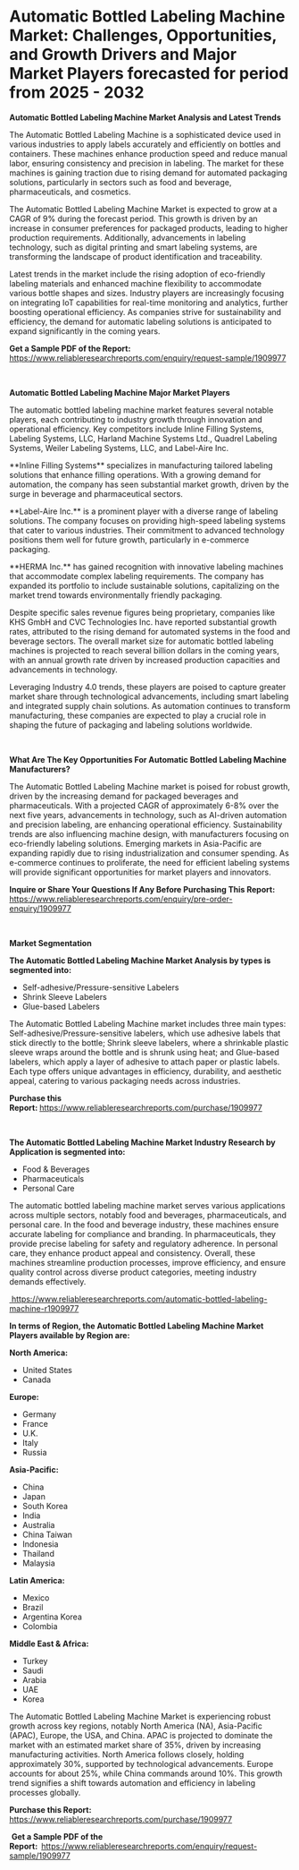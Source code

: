 <p><h1>Automatic Bottled Labeling Machine Market: Challenges, Opportunities, and Growth Drivers and Major Market Players forecasted for period from 2025 - 2032</h1></p><p><strong>Automatic Bottled Labeling Machine Market Analysis and Latest Trends</strong></p>
<p><p>The Automatic Bottled Labeling Machine is a sophisticated device used in various industries to apply labels accurately and efficiently on bottles and containers. These machines enhance production speed and reduce manual labor, ensuring consistency and precision in labeling. The market for these machines is gaining traction due to rising demand for automated packaging solutions, particularly in sectors such as food and beverage, pharmaceuticals, and cosmetics.</p><p>The Automatic Bottled Labeling Machine Market is expected to grow at a CAGR of 9% during the forecast period. This growth is driven by an increase in consumer preferences for packaged products, leading to higher production requirements. Additionally, advancements in labeling technology, such as digital printing and smart labeling systems, are transforming the landscape of product identification and traceability.</p><p>Latest trends in the market include the rising adoption of eco-friendly labeling materials and enhanced machine flexibility to accommodate various bottle shapes and sizes. Industry players are increasingly focusing on integrating IoT capabilities for real-time monitoring and analytics, further boosting operational efficiency. As companies strive for sustainability and efficiency, the demand for automatic labeling solutions is anticipated to expand significantly in the coming years.</p></p>
<p><strong>Get a Sample PDF of the Report:&nbsp;</strong> <a href="https://www.reliableresearchreports.com/enquiry/request-sample/1909977?utm_campaign=3027&utm_medium=2&utm_source=Github&utm_content=ia&utm_term=12042025&utm_id=automatic-bottled-labeling-machine">https://www.reliableresearchreports.com/enquiry/request-sample/1909977</a></p>
<p>&nbsp;</p>
<p><strong>Automatic Bottled Labeling Machine Major Market Players</strong></p>
<p><p>The automatic bottled labeling machine market features several notable players, each contributing to industry growth through innovation and operational efficiency. Key competitors include Inline Filling Systems, Labeling Systems, LLC, Harland Machine Systems Ltd., Quadrel Labeling Systems, Weiler Labeling Systems, LLC, and Label-Aire Inc.</p><p>**Inline Filling Systems** specializes in manufacturing tailored labeling solutions that enhance filling operations. With a growing demand for automation, the company has seen substantial market growth, driven by the surge in beverage and pharmaceutical sectors.</p><p>**Label-Aire Inc.** is a prominent player with a diverse range of labeling solutions. The company focuses on providing high-speed labeling systems that cater to various industries. Their commitment to advanced technology positions them well for future growth, particularly in e-commerce packaging.</p><p>**HERMA Inc.** has gained recognition with innovative labeling machines that accommodate complex labeling requirements. The company has expanded its portfolio to include sustainable solutions, capitalizing on the market trend towards environmentally friendly packaging.</p><p>Despite specific sales revenue figures being proprietary, companies like KHS GmbH and CVC Technologies Inc. have reported substantial growth rates, attributed to the rising demand for automated systems in the food and beverage sectors. The overall market size for automatic bottled labeling machines is projected to reach several billion dollars in the coming years, with an annual growth rate driven by increased production capacities and advancements in technology.</p><p>Leveraging Industry 4.0 trends, these players are poised to capture greater market share through technological advancements, including smart labeling and integrated supply chain solutions. As automation continues to transform manufacturing, these companies are expected to play a crucial role in shaping the future of packaging and labeling solutions worldwide.</p></p>
<p>&nbsp;</p>
<p><strong>What Are The Key Opportunities For Automatic Bottled Labeling Machine Manufacturers?</strong></p>
<p><p>The Automatic Bottled Labeling Machine market is poised for robust growth, driven by the increasing demand for packaged beverages and pharmaceuticals. With a projected CAGR of approximately 6-8% over the next five years, advancements in technology, such as AI-driven automation and precision labeling, are enhancing operational efficiency. Sustainability trends are also influencing machine design, with manufacturers focusing on eco-friendly labeling solutions. Emerging markets in Asia-Pacific are expanding rapidly due to rising industrialization and consumer spending. As e-commerce continues to proliferate, the need for efficient labeling systems will provide significant opportunities for market players and innovators.</p></p>
<p><strong>Inquire or Share Your Questions If Any Before Purchasing This Report:</strong> <a href="https://www.reliableresearchreports.com/enquiry/pre-order-enquiry/1909977?utm_campaign=3027&utm_medium=2&utm_source=Github&utm_content=ia&utm_term=12042025&utm_id=automatic-bottled-labeling-machine">https://www.reliableresearchreports.com/enquiry/pre-order-enquiry/1909977</a></p>
<p>&nbsp;</p>
<p><strong>Market Segmentation</strong></p>
<p><strong>The Automatic Bottled Labeling Machine Market Analysis by types is segmented into:</strong></p>
<p><ul><li>Self-adhesive/Pressure-sensitive Labelers</li><li>Shrink Sleeve Labelers</li><li>Glue-based Labelers</li></ul></p>
<p><p>The Automatic Bottled Labeling Machine market includes three main types: Self-adhesive/Pressure-sensitive labelers, which use adhesive labels that stick directly to the bottle; Shrink sleeve labelers, where a shrinkable plastic sleeve wraps around the bottle and is shrunk using heat; and Glue-based labelers, which apply a layer of adhesive to attach paper or plastic labels. Each type offers unique advantages in efficiency, durability, and aesthetic appeal, catering to various packaging needs across industries.</p></p>
<p><strong>Purchase this Report:&nbsp;</strong><a href="https://www.reliableresearchreports.com/purchase/1909977?utm_campaign=3027&utm_medium=2&utm_source=Github&utm_content=ia&utm_term=12042025&utm_id=automatic-bottled-labeling-machine">https://www.reliableresearchreports.com/purchase/1909977</a></p>
<p>&nbsp;</p>
<p><strong>The Automatic Bottled Labeling Machine Market Industry Research by Application is segmented into:</strong></p>
<p><ul><li>Food & Beverages</li><li>Pharmaceuticals</li><li>Personal Care</li></ul></p>
<p><p>The automatic bottled labeling machine market serves various applications across multiple sectors, notably food and beverages, pharmaceuticals, and personal care. In the food and beverage industry, these machines ensure accurate labeling for compliance and branding. In pharmaceuticals, they provide precise labeling for safety and regulatory adherence. In personal care, they enhance product appeal and consistency. Overall, these machines streamline production processes, improve efficiency, and ensure quality control across diverse product categories, meeting industry demands effectively.</p></p>
<p><a href="https://www.reliableresearchreports.com/automatic-bottled-labeling-machine-r1909977?utm_campaign=3027&utm_medium=2&utm_source=Github&utm_content=ia&utm_term=12042025&utm_id=automatic-bottled-labeling-machine">&nbsp;https://www.reliableresearchreports.com/automatic-bottled-labeling-machine-r1909977</a></p>
<p><strong>In terms of Region, the Automatic Bottled Labeling Machine Market Players available by Region are:</strong></p>
<p>
    <p> <strong> North America: </strong>
        <ul>
            <li>United States</li>
            <li>Canada</li>
        </ul>
        </p> 
    <p> <strong> Europe: </strong>
        <ul>
            <li>Germany</li>
            <li>France</li>
            <li>U.K.</li>
            <li>Italy</li>
            <li>Russia</li>
        </ul>
        </p> 
    <p> <strong> Asia-Pacific: </strong>
        <ul>
            <li>China</li>
            <li>Japan</li>
            <li>South Korea</li>
            <li>India</li>
            <li>Australia</li>
            <li>China Taiwan</li>
            <li>Indonesia</li>
            <li>Thailand</li>
            <li>Malaysia</li>
        </ul>
        </p> 
    <p> <strong> Latin America: </strong>
        <ul>
            <li>Mexico</li>
            <li>Brazil</li>
            <li>Argentina Korea</li>
            <li>Colombia</li>
        </ul>
        </p> 
    <p> <strong> Middle East & Africa: </strong>
        <ul>
            <li>Turkey</li>
            <li>Saudi</li>
            <li>Arabia</li>
            <li>UAE</li>
            <li>Korea</li>
        </ul>
    </p>
    </p>
<p><p>The Automatic Bottled Labeling Machine Market is experiencing robust growth across key regions, notably North America (NA), Asia-Pacific (APAC), Europe, the USA, and China. APAC is projected to dominate the market with an estimated market share of 35%, driven by increasing manufacturing activities. North America follows closely, holding approximately 30%, supported by technological advancements. Europe accounts for about 25%, while China commands around 10%. This growth trend signifies a shift towards automation and efficiency in labeling processes globally.</p></p>
<p><strong>Purchase this Report: </strong><a href="https://www.reliableresearchreports.com/purchase/1909977?utm_campaign=3027&utm_medium=2&utm_source=Github&utm_content=ia&utm_term=12042025&utm_id=automatic-bottled-labeling-machine">https://www.reliableresearchreports.com/purchase/1909977</a></p>
<p>&nbsp;<strong>Get a Sample PDF of the Report:&nbsp;&nbsp;</strong><a href="https://www.reliableresearchreports.com/enquiry/request-sample/1909977?utm_campaign=3027&utm_medium=2&utm_source=Github&utm_content=ia&utm_term=12042025&utm_id=automatic-bottled-labeling-machine">https://www.reliableresearchreports.com/enquiry/request-sample/1909977</a></p>
<p><strong></strong></p>
<p><p></p><p></p><p></p></p>